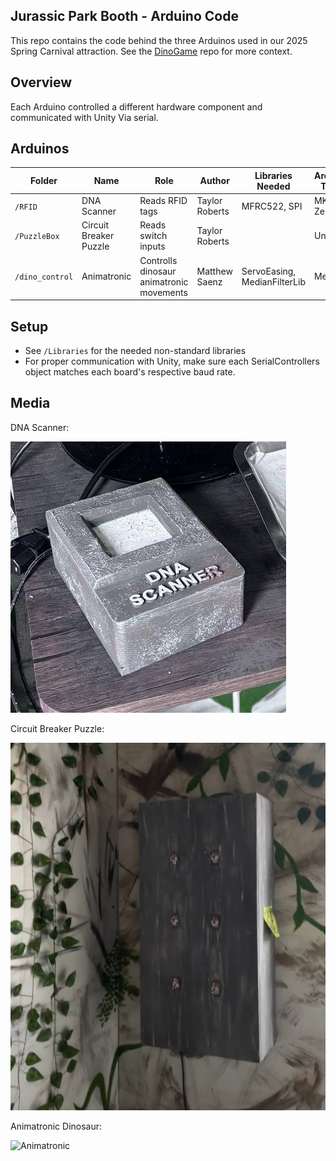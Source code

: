 ## Jurassic Park Booth - Arduino Code
This repo contains the code behind the three Arduinos used in our 2025 Spring Carnival attraction. See the [DinoGame](github.com/p0nk0/DinoGame) repo for more context.

## Overview
Each Arduino controlled a different hardware component and communicated with Unity Via serial.
 
## Arduinos
| Folder | Name | Role | Author | Libraries Needed | Arduino Type |
|---|---|---|---|---|---|
| `/RFID` | DNA Scanner | Reads RFID tags | Taylor Roberts | MFRC522, SPI | MKR Zero |
| `/PuzzleBox` | Circuit Breaker Puzzle | Reads switch inputs | Taylor Roberts | | Uno |
| `/dino_control` | Animatronic | Controlls dinosaur animatronic movements | Matthew Saenz | ServoEasing, MedianFilterLib | Mega |

## Setup
- See `/Libraries` for the needed non-standard libraries
- For proper communication with Unity, make sure each SerialControllers object matches each board's respective baud rate.

## Media
DNA Scanner:

![DNA Scanner](Images/RFID.jpg)

Circuit Breaker Puzzle:

![Puzzle Box](Images/PuzzleBox.png)

Animatronic Dinosaur:

![Animatronic](Images/Dino.jpg)
